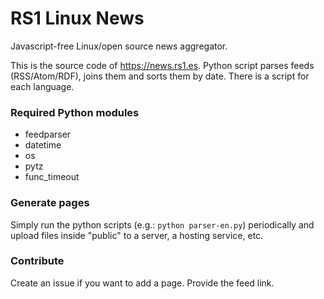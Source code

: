 # RS1 Linux News

Javascript-free Linux/open source news aggregator.

This is the source code of https://news.rs1.es. Python script parses feeds (RSS/Atom/RDF), joins them and sorts them by date. There is a script for each language.

### Required Python modules

- feedparser
- datetime
- os
- pytz
- func_timeout

### Generate pages

Simply run the python scripts (e.g.: `python parser-en.py`) periodically and upload files inside "public" to a server, a hosting service, etc.

### Contribute

Create an issue if you want to add a page. Provide the feed link.

